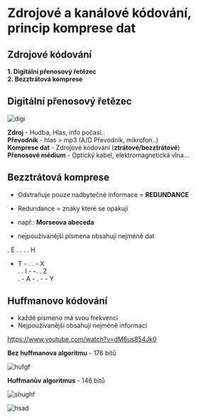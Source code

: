 # Zdrojové a kanálové kódování, princip komprese dat

## Zdrojové kódování
**1. Digitální přenosový řetězec**<br>
**2. Bezztrátová komprese**

## Digitální přenosový řetězec

![digi](https://mamut.spseol.cz/nozka/psk/110-zdrojove_kodovani/blokschema.png)

**Zdroj** - Hudba, Hlas, info počasí..<br>
**Převodník** - hlas > mp3 (A/D Převodník, mikrofon..)<br>
**Komprese dat** - Zdrojové kodování (**ztrátové/bezztrátové**)<br>
**Přenosové médium** - Optický kabel, elektromagnetická vlna...

## Bezztrátová komprese

* Odstraňuje pouze nadbytečné informace = **REDUNDANCE**
* Redundance = znaky které se opakují

* např.: **Morseova abeceda**
* nejpoužívanější písmena obsahují nejméně dat

.	E   	. . . .	H<br>
-	T	- . . -	X<br>
. .	I	- -. .	Z<br>
. -	A	- . - -	Y

## Huffmanovo kódování
* každé písmeno má svou frekvenci
* Nejpoužívanější obsahují nejméně informací

https://www.youtube.com/watch?v=dM6us854Jk0

**Bez huffmanova algoritmu** - 176 bitů<br>

![hufgf](https://i.imgur.com/4eaRSMW.png)

**Huffmanův algoritmus** - 146 bitů<br>

![shughf](https://i.gyazo.com/f9c48a88730851249ca5ea45a284798a.png)

![hsad](https://i.gyazo.com/10e6950c100adc1c05949820522c654a.png)

